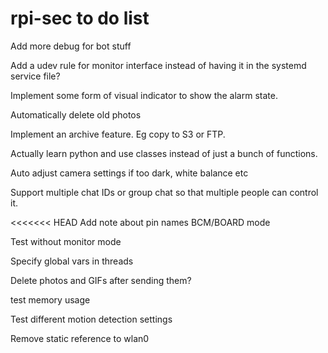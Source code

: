 # rpi-sec to do list

Add more debug for bot stuff

Add a udev rule for monitor interface instead of having it in the systemd service file?

Implement some form of visual indicator to show the alarm state.

Automatically delete old photos

Implement an archive feature. Eg copy to S3 or FTP.

Actually learn python and use classes instead of just a bunch of functions.

Auto adjust camera settings if too dark, white balance etc

Support multiple chat IDs or group chat so that multiple people can control it.

<<<<<<< HEAD
Add note about pin names BCM/BOARD mode

Test without monitor mode

Specify global vars in threads

Delete photos and GIFs after sending them?

test memory usage

Test different motion detection settings

Remove static reference to wlan0
